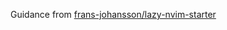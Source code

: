 Guidance from [frans-johansson/lazy-nvim-starter](https://github.com/frans-johansson/lazy-nvim-starter.git)
